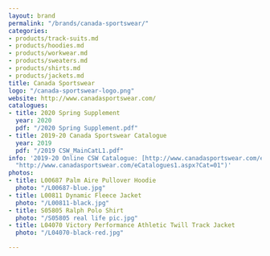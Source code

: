 ```yaml
---
layout: brand
permalink: "/brands/canada-sportswear/"
categories:
- products/track-suits.md
- products/hoodies.md
- products/workwear.md
- products/sweaters.md
- products/shirts.md
- products/jackets.md
title: Canada Sportswear
logo: "/canada-sportswear-logo.png"
website: http://www.canadasportswear.com/
catalogues:
- title: 2020 Spring Supplement
  year: 2020
  pdf: "/2020 Spring Supplement.pdf"
- title: 2019-20 Canada Sportswear Catalogue
  year: 2019
  pdf: "/2019 CSW_MainCatL1.pdf"
info: '2019-20 Online CSW Catalogue: [http://www.canadasportswear.com/eCatalogues1.aspx?Cat=01](http://www.canadasportswear.com/eCatalogues1.aspx?Cat=01
  "http://www.canadasportswear.com/eCatalogues1.aspx?Cat=01")'
photos:
- title: L00687 Palm Aire Pullover Hoodie
  photo: "/L00687-blue.jpg"
- title: L00811 Dynamic Fleece Jacket
  photo: "/L00811-black.jpg"
- title: S05805 Ralph Polo Shirt
  photo: "/S05805 real life pic.jpg"
- title: L04070 Victory Performance Athletic Twill Track Jacket
  photo: "/L04070-black-red.jpg"

---
```

